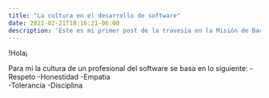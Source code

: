 ```yaml
---
title: "La cultura en el desarrollo de software"
date: 2022-02-21T18:16:21-06:00
description: 'Este es mi primer post de la travesía en la Misión de Backend con Node JS de Launch X.'
---
```


!Hola¡

Para mi la cultura de un profesional del software se basa en lo siguiente:
-Respeto
-Honestidad
-Empatia  
-Tolerancia 
-Disciplina
 
